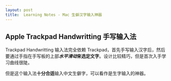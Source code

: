 ```yaml
---
layout: post
title:  Learning Notes - Mac 生僻汉字输入神器
---
```


## Apple Trackpad Handwritting 手写输入法
Trackpad Handwritting 输入法完全依赖 Trackpad，首先手写输入汉字后，然后要通过手指在手写板的上部***水平滑动*来选定文字**。设计比较精巧，但是首次入手学习曲线很陡。

但是这个输入法**十分合适**输入中文生僻字，可以看作是生字输入的神器。



